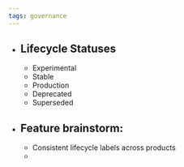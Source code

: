 ```yaml
---
tags: governance
---
```


- ## Lifecycle Statuses
	- Experimental
	- Stable
	- Production
	- Deprecated
	- Superseded
- ## Feature brainstorm:
	- Consistent lifecycle labels across products
	-